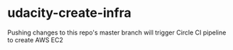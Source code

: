 # udacity-create-infra

Pushing changes to this repo's master branch will trigger Circle CI pipeline to create AWS EC2
